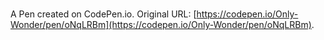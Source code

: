 # 

A Pen created on CodePen.io. Original URL: [https://codepen.io/Only-Wonder/pen/oNqLRBm](https://codepen.io/Only-Wonder/pen/oNqLRBm).


